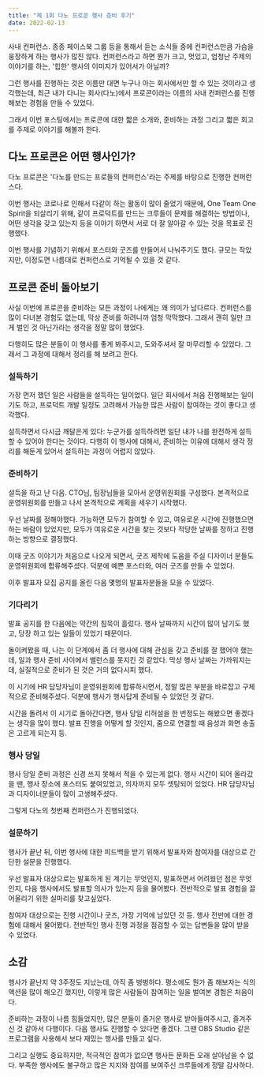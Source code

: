 ```yaml
---
title: "제 1회 다노 프로콘 행사 준비 후기"
date: 2022-02-13
---
```


사내 컨퍼런스. 종종 페이스북 그룹 등을 통해서 듣는 소식들 중에 컨퍼런스만큼 가슴을 웅장하게 하는 행사가 많진 않다. 컨퍼런스라고 하면 뭔가 크고, 멋있고, 엄청난 주제의 이야기를 하는, '힙한' 행사의 이미지가 있어서가 아닐까?

그런 행사를 진행하는 것은 이름만 대면 누구나 아는 회사에서만 할 수 있는 것이라고 생각했는데, 최근 내가 다니는 회사(다노)에서 프로콘이라는 이름의 사내 컨퍼런스를 진행해보는 경험을 만들 수 있었다.

그래서 이번 포스팅에서는 프로콘에 대한 짧은 소개와, 준비하는 과정 그리고 짧은 회고를 주제로 이야기를 해볼까 한다.

## 다노 프로콘은 어떤 행사인가?

다노 프로콘은 '다노를 만드는 프로들의 컨퍼런스'라는 주제를 바탕으로 진행한 컨퍼런스다.

이번 행사는 코로나로 인해서 다같이 하는 활동이 많이 줄었기 때문에, One Team One Spirit을 되살리기 위해, 같이 프로덕트를 만드는 크루들이 문제를 해결하는 방법이나, 어떤 생각을 갖고 있는지 등을 이야기 하면서 서로 더 잘 알아갈 수 있는 것을 목표로 진행했다.

이번 행사를 기념하기 위해서 포스터와 굿즈를 만들어서 나눠주기도 했다. 규모는 작았지만, 이정도면 나름대로 컨퍼런스로 기억될 수 있을 것 같다.

## 프로콘 준비 돌아보기

사실 이번에 프로콘을 준비하는 모든 과정이 나에게는 꽤 의미가 남다르다. 컨퍼런스를 많이 다녀본 경험도 없는데, 막상 준비를 하려니까 엄청 막막했다. 그래서 괜히 일만 크게 벌인 것 아닌가라는 생각을 정말 많이 했었다.

다행히도 많은 분들이 이 행사를 좋게 봐주시고, 도와주셔서 잘 마무리할 수 있었다. 그래서 그 과정에 대해서 정리를 해 보려고 한다.

### 설득하기

가장 먼저 했던 일은 사람들을 설득하는 일이었다. 일단 회사에서 처음 진행해보는 일이기도 하고, 프로덕트 개발 일정도 고려해서 가능한 많은 사람이 참여하는 것이 좋다고 생각했다.

설득하면서 다시금 깨달은게 있다: 누군가를 설득하려면 일단 내가 나를 완전하게 설득할 수 있어야 한다는 것이다. 다행히 이 행사에 대해서, 준비하는 이유에 대해서 생각 정리를 해둔게 있어서 설득하는 과정이 어렵지 않았다.

### 준비하기

설득을 하고 난 다음. CTO님, 팀장님들을 모아서 운영위원회를 구성했다. 본격적으로 운영위원회를 만들고 나서 본격적으로 계획을 세우기 시작했다.

우선 날짜를 정해야했다. 가능하면 모두가 참여할 수 있고, 여유로운 시간에 진행했으면 하는 바람이 있었지만, 모두가 여유로운 시간을 찾는 것보다 적당한 날짜를 정하고 진행하는 방향으로 결정했다.

이때 굿즈 이야기가 처음으로 나오게 되면서, 굿즈 제작에 도움을 주실 디자이너 분들도 운영위원회에 합류해주셨다. 덕분에 예쁜 포스터와, 여러 굿즈를 만들 수 있었다.

이후 발표자 모집 공지를 올린 다음 몇명의 발표자분들을 모을 수 있었다.

### 기다리기

발표 공지를 한 다음에는 약간의 침묵이 흘렀다. 행사 날짜까지 시간이 많이 남기도 했고, 당장 하고 있는 일들이 있었기 때문이다.

돌이켜봤을 때, 나는 이 단계에서 좀 더 행사에 대해 관심을 갖고 준비를 잘 했어야 했는데, 일과 행사 준비 사이에서 밸런스를 못지킨 것 같았다. 막상 행사 날짜는 가까워지는데, 실질적으로 준비가 된 것은 거의 없다시피 했다.

이 시기에 HR 담당자님이 운영위원회에 합류하시면서, 정말 많은 부분을 바로잡고 구체적으로 준비해주셨다. 덕분에 행사가 행사답게 준비될 수 있었던 것 같다.

시간을 돌려서 이 시기로 돌아간다면, 행사 당일 리허설을 한 번정도는 해봤으면 좋겠다는 생각을 많이 했다. 발표 진행을 어떻게 할 것인지, 줌으로 연결할 때 음성과 화면 송출은 고르게 되는지 등.

### 행사 당일

행사 당일 준비 과정은 신경 쓰지 못해서 적을 수 있는게 없다. 행사 시간이 되어 올라갔을 땐, 행사 장소에 포스터도 붙여있었고, 의자까지 모두 셋팅되어 있었다. HR 담당자님과 디자이너분들이 많이 고생해주셨다.

그렇게 다노의 첫번째 컨퍼런스가 진행되었다.

### 설문하기

행사가 끝난 뒤, 이번 행사에 대한 피드백을 받기 위해서 발표자와 참여자를 대상으로 간단한 설문을 진행했다.

우선 발표자 대상으로는 발표하게 된 계기는 무엇인지, 발표하면서 어려웠던 점은 무엇인지, 다음 행사에서도 발표할 의사가 있는지 등을 물어봤다. 전반적으로 발표 경험을 끌어올리기 위한 실마리를 찾고싶었다.

참여자 대상으로는 진행 시간이나 굿즈, 가장 기억에 남았던 것 등. 행사 전반에 대한 경험에 대해서 물어봤다. 전반적인 행사 진행 과정을 점검할 수 있는 답변들을 많이 받을 수 있었다.

## 소감

행사가 끝난지 약 3주정도 지났는데, 아직 좀 벙벙하다. 평소에도 뭔가 좀 해보자는 식의 액션을 많이 해오긴 했지만, 이렇게 많은 사람들이 참여하는 일을 벌여본 경험은 처음이다.

준비하는 과정이 나름 힘들었지만, 많은 분들이 즐거운 행사로 받아들여주시고, 즐겨주신 것 같아서 다행이다. 다음 행사도 진행할 수 있다면 좋겠다. 그땐 OBS Studio 같은 프로그램을 사용해서 보다 재밌는 행사를 만들고 싶다.

그리고 실행도 중요하지만, 적극적인 참여가 없으면 행사든 문화든 오래 살아남을 수 없다. 부족한 행사에도 불구하고 많은 지지와 참여를 보여주신 크루들에게 정말 감사하다.
